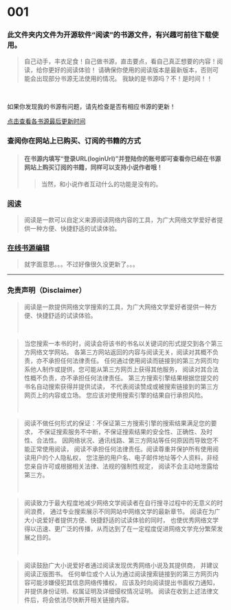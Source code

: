 # 001
### 此文件夹内文件为开源软件“阅读”的书源文件，有兴趣可前往下载使用。
>自己动手，丰衣足食！自己做书源，直击要点，看自己真正想要的内容！阅读，给你更好的阅读体验！
>请确保你使用的阅读版本是最新版本，否则可能会出现部分书源无法使用的情况。
>我缺的是书源吗？不！是时间！！
<br/>

如果你发现我的书源有问题，请先检查是否有相应书源的更新！

[点击查看各书源最后更新时间](https://adhu2018.github.io/test/)


### 查阅你在网站上已购买、订阅的书籍的方式
>#### 在书源内填写“登录URL(loginUrl)”并登陆你的账号即可查看你已经在书源网站上购买订阅的书籍，同样可以支持小说作者哦！
>>当然，和小说作者互动什么的功能是没有的。

### [阅读](https://github.com/gedoor/MyBookshelf)
>阅读是一款可以自定义来源阅读网络内容的工具，为广大网络文学爱好者提供一种方便、快捷舒适的试读体验。

### [在线书源编辑](https://gedoor.github.io/MyBookshelf/sourceEdit/index.html)
>就字面意思。。。不过好像很久没更新了。。。
<hr/>

### 免责声明（Disclaimer）

><p>阅读是一款提供网络文学搜索的工具，为广大网络文学爱好者提供一种方便、快捷舒适的试读体验。</p><br/>

><p>当您搜索一本书的时，阅读会将该书的书名以关键词的形式提交到各个第三方网络文学网站。 各第三方网站返回的内容与阅读无关，阅读对其概不负责，亦不承担任何法律责任。 任何通过使用阅读而链接到的第三方网页均系他人制作或提供，您可能从第三方网页上获得其他服务， 阅读对其合法性概不负责，亦不承担任何法律责任。 第三方搜索引擎结果根据您提交的书名自动搜索获得并提供试读， 不代表阅读赞成或被搜索链接到的第三方网页上的内容或立场。 您应该对使用搜索引擎的结果自行承担风险。</p><br/>

><p>阅读不做任何形式的保证：不保证第三方搜索引擎的搜索结果满足您的要求， 不保证搜索服务不中断，不保证搜索结果的安全性、正确性、及时性、合法性。 因网络状况、通讯线路、第三方网站等任何原因而导致您不能正常使用阅读， 阅读不承担任何法律责任。阅读尊重并保护所有使用阅读用户的个人隐私权， 您注册的用户名、电子邮件地址等个人资料，非经您亲自许可或根据相关法律、法规的强制性规定， 阅读不会主动地泄露给第三方。</p><br/>

><p>阅读致力于最大程度地减少网络文学阅读者在自行搜寻过程中的无意义的时间浪费， 通过专业搜索展示不同网站中网络文学的最新章节。 阅读在为广大小说爱好者提供方便、快捷舒适的试读体验的同时， 也使优秀网络文学得以迅速、更广泛的传播，从而达到了在一定程度促进网络文学充分繁荣发展之目的。</p><br/>

><p>阅读鼓励广大小说爱好者通过阅读发现优秀网络小说及其提供商， 并建议阅读正版图书。 任何单位或个人认为通过阅读搜索链接到的第三方网页内容可能涉嫌侵犯其信息网络传播权， 应该及时向阅读提出书面权力通知，并提供身份证明、权属证明及详细侵权情况证明。 阅读在收到上述法律文件后，将会依法尽快断开相关链接内容。</p>